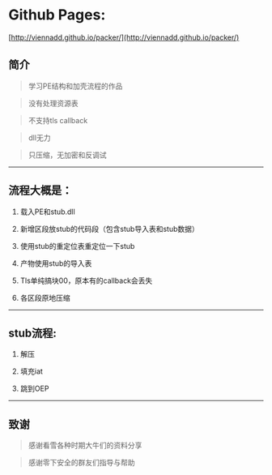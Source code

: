 # Github Pages:
  
  [http://viennadd.github.io/packer/](http://viennadd.github.io/packer/)


## 简介
> 学习PE结构和加壳流程的作品

> 没有处理资源表

> 不支持tls callback

> dll无力

> 只压缩，无加密和反调试

***

## 流程大概是：

1. 载入PE和stub.dll

1. 新增区段放stub的代码段（包含stub导入表和stub数据）

1. 使用stub的重定位表重定位一下stub

1. 产物使用stub的导入表

1. Tls单纯搞块00，原本有的callback会丢失

1. 各区段原地压缩

***


## stub流程:

1. 解压

1. 填充iat

1. 跳到OEP

***

## 致谢
> 感谢看雪各种时期大牛们的资料分享

> 感谢零下安全的群友们指导与帮助



